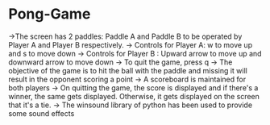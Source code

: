 # Pong-Game
->The screen has 2 paddles: Paddle A and Paddle B to be operated by Player A and Player B respectively. 
-> Controls for Player A: w to move up and s to move down 
-> Controls for Player B : Upward arrow to move up and downward arrow to move down 
-> To quit the game, press q 
-> The objective of the game is to hit the ball with the paddle and missing it will result in the opponent scoring a
point 
-> A scoreboard is maintained for both players 
-> On quitting the game, the score is displayed and if there's a winner, the same gets displayed. Otherwise, it gets 
displayed on the screen that it's a tie. 
-> The winsound library of python has been used to provide some sound effects 